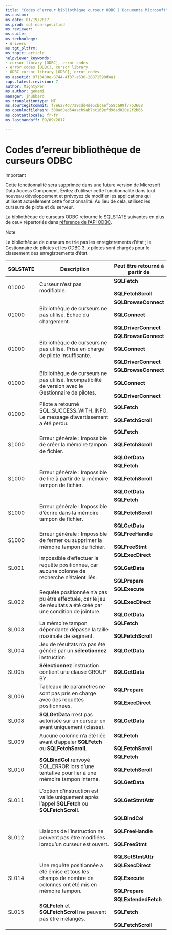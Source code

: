 ```yaml
---
title: "Codes d’erreur bibliothèque curseur ODBC | Documents Microsoft"
ms.custom: 
ms.date: 01/19/2017
ms.prod: sql-non-specified
ms.reviewer: 
ms.suite: 
ms.technology:
- drivers
ms.tgt_pltfrm: 
ms.topic: article
helpviewer_keywords:
- cursor library [ODBC], error codes
- error codes [ODBC], cursor library
- ODBC cursor library [ODBC], error codes
ms.assetid: 9713480e-8744-4f37-a630-20871590d4a1
caps.latest.revision: 7
author: MightyPen
ms.author: genemi
manager: jhubbard
ms.translationtype: MT
ms.sourcegitcommit: f7e6274d77a9cdd4de6cbcaef559ca99f77b3608
ms.openlocfilehash: 308ad8ed54aacb9ab7bc169efd9dad020e2f2b66
ms.contentlocale: fr-fr
ms.lasthandoff: 09/09/2017

---
```

# <a name="odbc-cursor-library-error-codes"></a>Codes d’erreur bibliothèque de curseurs ODBC
> [!IMPORTANT]  
>  Cette fonctionnalité sera supprimée dans une future version de Microsoft Data Access Component. Évitez d’utiliser cette fonctionnalité dans tout nouveau développement et prévoyez de modifier les applications qui utilisent actuellement cette fonctionnalité. Au lieu de cela, utilisez les curseurs de pilote et du serveur.  
  
 La bibliothèque de curseurs ODBC retourne le SQLSTATE suivantes en plus de ceux répertoriés dans [référence de l’API ODBC](../../../odbc/reference/syntax/odbc-api-reference.md).  
  
> [!NOTE]  
>  La bibliothèque de curseurs ne trie pas les enregistrements d’état ; le Gestionnaire de pilotes et les ODBC 3. *x* pilotes sont chargés pour le classement des enregistrements d’état.  
  
|SQLSTATE| Description|Peut être retourné à partir de|  
|--------------|-----------------|--------------------------|  
|01000|Curseur n’est pas modifiable.|**SQLFetch**<br /><br /> **SQLFetchScroll**|  
|01000|Bibliothèque de curseurs ne pas utilisé. Échec du chargement.|**SQLBrowseConnect**<br /><br /> **SQLConnect**<br /><br /> **SQLDriverConnect**|  
|01000|Bibliothèque de curseurs ne pas utilisé. Prise en charge de pilote insuffisante.|**SQLBrowseConnect**<br /><br /> **SQLConnect**<br /><br /> **SQLDriverConnect**|  
|01000|Bibliothèque de curseurs ne pas utilisé. Incompatibilité de version avec le Gestionnaire de pilotes.|**SQLBrowseConnect**<br /><br /> **SQLConnect**<br /><br /> **SQLDriverConnect**|  
|01000|Pilote a retourné SQL_SUCCESS_WITH_INFO. Le message d’avertissement a été perdu.|**SQLFetch**<br /><br /> **SQLFetchScroll**|  
|S1000|Erreur générale : Impossible de créer la mémoire tampon de fichier.|**SQLFetch**<br /><br /> **SQLFetchScroll**<br /><br /> **SQLGetData**|  
|S1000|Erreur générale : Impossible de lire à partir de la mémoire tampon de fichier.|**SQLFetch**<br /><br /> **SQLFetchScroll**<br /><br /> **SQLGetData**|  
|S1000|Erreur générale : Impossible d’écrire dans la mémoire tampon de fichier.|**SQLFetch**<br /><br /> **SQLFetchScroll**<br /><br /> **SQLGetData**|  
|S1000|Erreur générale : Impossible de fermer ou supprimer la mémoire tampon de fichier.|**SQLFreeHandle**<br /><br /> **SQLFreeStmt**|  
|SL001|Impossible d’effectuer la requête positionnée, car aucune colonne de recherche n’étaient liés.|**SQLExecDirect**<br /><br /> **SQLGetData**<br /><br /> **SQLPrepare**|  
|SL002|Requête positionnée n’a pas pu être effectuée, car le jeu de résultats a été créé par une condition de jointure.|**SQLExecute**<br /><br /> **SQLExecDirect**<br /><br /> **SQLGetData**|  
|SL003|La mémoire tampon dépendante dépasse la taille maximale de segment.|**SQLFetch**<br /><br /> **SQLFetchScroll**|  
|SL004|Jeu de résultats n’a pas été généré par un **sélectionnez** instruction.|**SQLGetData**|  
|SL005|**Sélectionnez** instruction contient une clause GROUP BY.|**SQLGetData**|  
|SL006|Tableaux de paramètres ne sont pas pris en charge avec des requêtes positionnées.|**SQLPrepare**<br /><br /> **SQLExecDirect**|  
|SL008|**SQLGetData** n’est pas autorisée sur un curseur en avant uniquement (classe).|**SQLGetData**|  
|SL009|Aucune colonne n’a été liée avant d’appeler **SQLFetch** ou **SQLFetchScroll**.|**SQLFetch**<br /><br /> **SQLFetchScroll**|  
|SL010|**SQLBindCol** renvoyé SQL_ERROR lors d’une tentative pour lier à une mémoire tampon interne.|**SQLFetch**<br /><br /> **SQLFetchScroll**<br /><br /> **SQLGetData**|  
|SL011|L’option d’instruction est valide uniquement après l’appel **SQLFetch** ou **SQLFetchScroll**.|**SQLGetStmtAttr**|  
|SL012|Liaisons de l’instruction ne peuvent pas être modifiées lorsqu’un curseur est ouvert.|**SQLBindCol**<br /><br /> **SQLFreeHandle**<br /><br /> **SQLFreeStmt**<br /><br /> **SQLSetStmtAttr**|  
|SL014|Une requête positionnée a été émise et tous les champs de nombre de colonnes ont été mis en mémoire tampon.|**SQLExecDirect**<br /><br /> **SQLExecute**<br /><br /> **SQLPrepare**|  
|SL015|**SQLFetch** et **SQLFetchScroll** ne peuvent pas être mélangés.|**SQLExtendedFetch**<br /><br /> **SQLFetch**<br /><br /> **SQLFetchScroll**|
